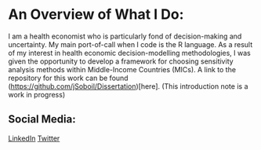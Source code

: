 # An Overview of What I Do:
I am a health economist who is particularly fond of decision-making and uncertainty. My main port-of-call when I code is the R language. As a result of my interest in health economic decision-modelling methodologies, I was given the opportunity to develop a framework for choosing sensitivity analysis methods within Middle-Income Countries (MICs). A link to the repository for this work can be found (https://github.com/jSoboil/Dissertation)[here]. (This introduction note is a work in progress)

  ##  Social Media:
  [LinkedIn](https://www.linkedin.com/in/joshua-soboil-067351172/)
  [Twitter](https://twitter.com/ama_loop)
